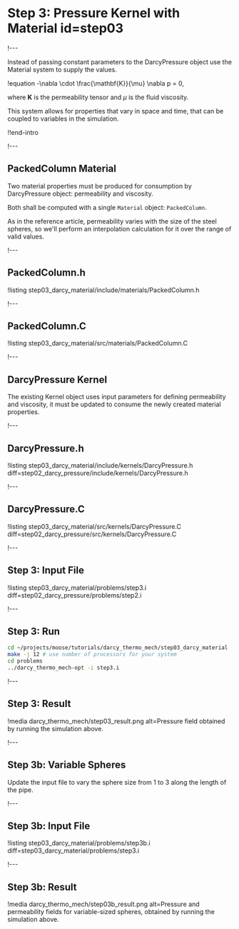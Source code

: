 # Step 3: Pressure Kernel with Material id=step03

!---

Instead of passing constant parameters to the DarcyPressure object use the Material system to supply
the values.

!equation
-\nabla \cdot \frac{\mathbf{K}}{\mu} \nabla p = 0,

where $\textbf{K}$ is the permeability tensor and $\mu$ is the fluid viscosity.

This system allows for properties that vary in space and time, that can be coupled to variables
in the simulation.

!!end-intro

!---

## PackedColumn Material

Two material properties must be produced for consumption by DarcyPressure object: permeability and
viscosity.

Both shall be computed with a single `Material` object: `PackedColumn`.

As in the reference article, permeability varies with the size of the steel spheres, so we'll
perform an interpolation calculation for it over the range of valid values.

!---

## PackedColumn.h

!listing step03_darcy_material/include/materials/PackedColumn.h

!---

## PackedColumn.C

!listing step03_darcy_material/src/materials/PackedColumn.C

!---

## DarcyPressure Kernel

The existing Kernel object uses input parameters for defining permeability and viscosity,
it must be updated to consume the newly created material properties.

!---

## DarcyPressure.h

!listing step03_darcy_material/include/kernels/DarcyPressure.h diff=step02_darcy_pressure/include/kernels/DarcyPressure.h

!---

## DarcyPressure.C

!listing step03_darcy_material/src/kernels/DarcyPressure.C diff=step02_darcy_pressure/src/kernels/DarcyPressure.C

!---

## Step 3: Input File

!listing step03_darcy_material/problems/step3.i diff=step02_darcy_pressure/problems/step2.i

!---

## Step 3: Run

```bash
cd ~/projects/moose/tutorials/darcy_thermo_mech/step03_darcy_material
make -j 12 # use number of processors for your system
cd problems
../darcy_thermo_mech-opt -i step3.i
```

!---

## Step 3: Result

!media darcy_thermo_mech/step03_result.png
       alt=Pressure field obtained by running the simulation above.

!---

## Step 3b: Variable Spheres

Update the input file to vary the sphere size from 1 to 3 along the length of the pipe.

!---

## Step 3b: Input File

!listing step03_darcy_material/problems/step3b.i diff=step03_darcy_material/problems/step3.i

!---

## Step 3b: Result

!media darcy_thermo_mech/step03b_result.png
       alt=Pressure and permeability fields for variable-sized spheres, obtained by running the simulation above.
